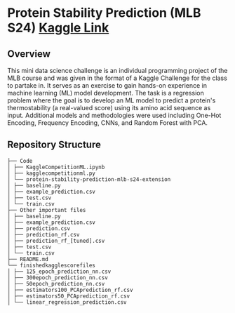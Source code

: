 # Protein Stability Prediction (MLB S24) [Kaggle Link](https://www.kaggle.com/competitions/protein-stability-prediction-mlb-s24-extension/overview)

## Overview

This mini data science challenge is an individual programming project of the MLB course and was given in the format of a Kaggle Challenge for the class to partake in. It serves as an exercise to gain hands-on experience in machine learning (ML) model development. The task is a regression problem where the goal is to develop an ML model to predict a protein's thermostability (a real-valued score) using its amino acid sequence as input. Additional models and methodologies were used including One-Hot Encoding, Frequency Encoding, CNNs, and Random Forest with PCA.




## Repository Structure
```
├── Code
│ ├── KaggleCompetitionML.ipynb
│ ├── kagglecompetitionml.py
│ └── protein-stability-prediction-mlb-s24-extension
│ ├── baseline.py
│ ├── example_prediction.csv
│ ├── test.csv
│ └── train.csv
├── Other important files
│ ├── baseline.py
│ ├── example_prediction.csv
│ ├── prediction.csv
│ ├── prediction_rf.csv
│ ├── prediction_rf_[tuned].csv
│ ├── test.csv
│ └── train.csv
├── README.md
└── finishedkagglescorefiles
│ ├── 125_epoch_prediction_nn.csv
│ ├── 300epoch_prediction_nn.csv
│ ├── 50epoch_prediction_nn.csv
│ ├── estimators100_PCAprediction_rf.csv
│ ├── estimators50_PCAprediction_rf.csv
│ └── linear_regression_prediction.csv
```
